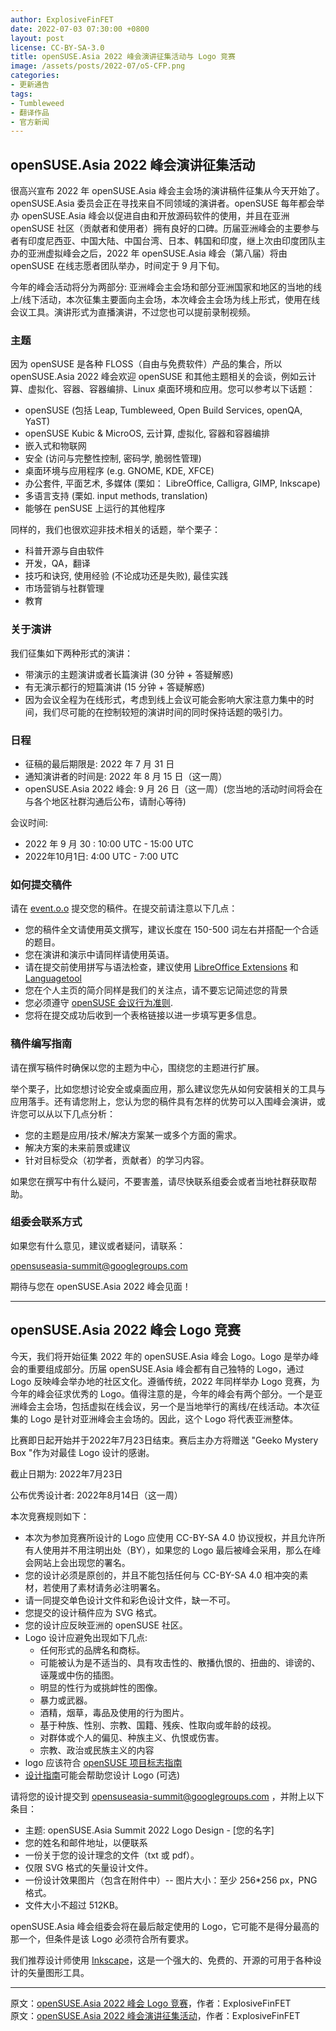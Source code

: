 ```yaml
---
author: ExplosiveFinFET
date: 2022-07-03 07:30:00 +0800
layout: post
license: CC-BY-SA-3.0
title: openSUSE.Asia 2022 峰会演讲征集活动与 Logo 竞赛
image: /assets/posts/2022-07/oS-CFP.png
categories:
- 更新通告
tags:
- Tumbleweed
- 翻译作品
- 官方新闻
---
```


## openSUSE.Asia 2022 峰会演讲征集活动

很高兴宣布 2022 年 openSUSE.Asia 峰会主会场的演讲稿件征集从今天开始了。openSUSE.Asia 委员会正在寻找来自不同领域的演讲者。openSUSE 每年都会举办 openSUSE.Asia 峰会以促进自由和开放源码软件的使用，并且在亚洲 openSUSE 社区（贡献者和使用者）拥有良好的口碑。历届亚洲峰会的主要参与者有印度尼西亚、中国大陆、中国台湾、日本、韩国和印度，继上次由印度团队主办的亚洲虚拟峰会之后，2022 年 openSUSE.Asia 峰会（第八届）将由 openSUSE 在线志愿者团队举办，时间定于 9 月下旬。

今年的峰会活动将分为两部分: 亚洲峰会主会场和部分亚洲国家和地区的当地的线上/线下活动，本次征集主要面向主会场，本次峰会主会场为线上形式，使用在线会议工具。演讲形式为直播演讲，不过您也可以提前录制视频。

### 主题

因为 openSUSE 是各种 FLOSS（自由与免费软件）产品的集合，所以 openSUSE.Asia 2022 峰会欢迎 openSUSE 和其他主题相关的会谈，例如云计算、虚拟化、容器、容器编排、Linux 桌面环境和应用。您可以参考以下话题：

- openSUSE (包括 Leap, Tumbleweed, Open Build Services, openQA, YaST)
- openSUSE Kubic & MicroOS, 云计算, 虚拟化, 容器和容器编排
- 嵌入式和物联网
- 安全 (访问与完整性控制, 密码学, 脆弱性管理)
- 桌面环境与应用程序 (e.g. GNOME, KDE, XFCE)
- 办公套件, 平面艺术, 多媒体 (栗如： LibreOffice, Calligra, GIMP, Inkscape)
- 多语言支持 (栗如. input methods, translation)
- 能够在 penSUSE 上运行的其他程序

同样的，我们也很欢迎非技术相关的话题，举个栗子：

- 科普开源与自由软件
- 开发，QA，翻译
- 技巧和诀窍, 使用经验 (不论成功还是失败), 最佳实践
- 市场营销与社群管理
- 教育

### 关于演讲

我们征集如下两种形式的演讲：

- 带演示的主题演讲或者长篇演讲 (30 分钟 + 答疑解惑)
- 有无演示都行的短篇演讲 (15 分钟 + 答疑解惑)
- 因为会议全程为在线形式，考虑到线上会议可能会影响大家注意力集中的时间，我们尽可能的在控制较短的演讲时间的同时保持话题的吸引力。

### 日程

- 征稿的最后期限是: 2022 年 7 月 31 日
- 通知演讲者的时间是: 2022 年 8 月 15 日（这一周）
- openSUSE.Asia 2022 峰会: 9 月 26 日（这一周）(您当地的活动时间将会在与各个地区社群沟通后公布，请耐心等待)

会议时间:

- 2022 年 9 月 30 : 10:00 UTC - 15:00 UTC
- 2022年10月1日: 4:00 UTC - 7:00 UTC

### 如何提交稿件

请在 [event.o.o](https://events.opensuse.org/conferences/oSAS22/) 提交您的稿件。在提交前请注意以下几点：

- 您的稿件全文请使用英文撰写，建议长度在 150-500 词左右并搭配一个合适的题目。
- 您在演讲和演示中请同样请使用英语。
- 请在提交前使用拼写与语法检查，建议使用 [LibreOffice Extensions](https://extensions.libreoffice.org/) 和 [Languagetool](https://www.grammarly.com/)
- 您在个人主页的简介同样是我们的关注点，请不要忘记简述您的背景
- 您必须遵守 [openSUSE 会议行为准则](https://en.opensuse.org/openSUSE:Conference_code_of_conduct).
- 您将在提交成功后收到一个表格链接以进一步填写更多信息。

### 稿件编写指南

请在撰写稿件时确保以您的主题为中心，围绕您的主题进行扩展。

举个栗子，比如您想讨论安全或桌面应用，那么建议您先从如何安装相关的工具与应用落手。还有请您附上，您认为您的稿件具有怎样的优势可以入围峰会演讲，或许您可以从以下几点分析：

- 您的主题是应用/技术/解决方案某一或多个方面的需求。
- 解决方案的未来前景或建议
- 针对目标受众（初学者，贡献者）的学习内容。

如果您在撰写中有什么疑问，不要害羞，请尽快联系组委会或者当地社群获取帮助。

### 组委会联系方式

如果您有什么意见，建议或者疑问，请联系：

[opensuseasia-summit@googlegroups.com](mailto:opensuseasia-summit@googlegroups.com)

期待与您在 openSUSE.Asia 2022 峰会见面！

----

## openSUSE.Asia 2022 峰会 Logo 竞赛

今天，我们将开始征集 2022 年的 openSUSE.Asia 峰会 Logo。Logo 是举办峰会的重要组成部分。历届 openSUSE.Asia 峰会都有自己独特的 Logo，通过 Logo 反映峰会举办地的社区文化。遵循传统，2022 年同样举办 Logo 竞赛，为今年的峰会征求优秀的 Logo。值得注意的是，今年的峰会有两个部分。一个是亚洲峰会主会场，包括虚拟在线会议，另一个是当地举行的离线/在线活动。本次征集的 Logo 是针对亚洲峰会主会场的。因此，这个 Logo 将代表亚洲整体。

比赛即日起开始并于2022年7月23日结束。赛后主办方将赠送 "Geeko Mystery Box "作为对最佳 Logo 设计的感谢。

截止日期为: 2022年7月23日

公布优秀设计者: 2022年8月14日（这一周）

本次竞赛规则如下：

- 本次为参加竞赛所设计的 Logo 应使用 CC-BY-SA 4.0 协议授权，并且允许所有人使用并不用注明出处（BY），如果您的 Logo 最后被峰会采用，那么在峰会网站上会出现您的署名。
- 您的设计必须是原创的，并且不能包括任何与 CC-BY-SA 4.0 相冲突的素材，若使用了素材请务必注明署名。
- 请一同提交单色设计文件和彩色设计文件，缺一不可。
- 您提交的设计稿件应为 SVG 格式。
- 您的设计应反映亚洲的 openSUSE 社区。
- Logo 设计应避免出现如下几点:
    - 任何形式的品牌名和商标。  
    - 可能被认为是不适当的、具有攻击性的、散播仇恨的、扭曲的、诽谤的、诬蔑或中伤的插图。  
    - 明显的性行为或挑衅性的图像。  
    - 暴力或武器。  
    - 酒精，烟草，毒品及使用的行为图片。  
    - 基于种族、性别、宗教、国籍、残疾、性取向或年龄的歧视。  
    - 对群体或个人的偏见、种族主义、仇恨或伤害。  
    - 宗教、政治或民族主义的内容   
-  logo 应该符合 [openSUSE 项目标志指南](https://en.opensuse.org/File:OpenSUSE_Trademark_Guidelines.pdf)
- [设计指南](https://opensuse.github.io/branding-guidelines/)可能会帮助您设计 Logo (可选)

请将您的设计提交到 [opensuseasia-summit@googlegroups.com](mailto:opensuseasia-summit@googlegroups.com) ，并附上以下条目：

- 主题: openSUSE.Asia Summit 2022 Logo Design - [您的名字]
- 您的姓名和邮件地址，以便联系
- 一份关于您的设计理念的文件（txt 或 pdf）。
- 仅限 SVG 格式的矢量设计文件。
- 一份设计效果图片（包含在附件中）-- 图片大小：至少 256*256 px，PNG 格式。
- 文件大小不超过 512KB。

openSUSE.Asia 峰会组委会将在最后敲定使用的 Logo，它可能不是得分最高的那一个，但条件是该 Logo 必须符合所有要求。

我们推荐设计师使用 [Inkscape](https://inkscape.org/)，这是一个强大的、免费的、开源的可用于各种设计的矢量图形工具。



------

原文：[openSUSE.Asia 2022 峰会 Logo 竞赛](https://forum.suse.org.cn/t/topic/15166)，作者：ExplosiveFinFET  
原文：[openSUSE.Asia 2022 峰会演讲征集活动](https://forum.suse.org.cn/t/topic/15165)，作者：ExplosiveFinFET